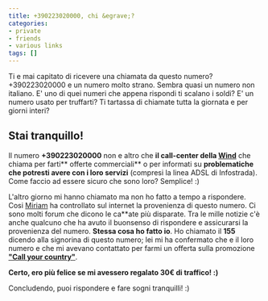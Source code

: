 ```yaml
---
title: +390223020000, chi &egrave;?
categories:
- private
- friends
- various links
tags: []
---
```

Ti e mai capitato di ricevere una chiamata da questo numero? +390223020000 e
un numero molto strano. Sembra quasi un numero non italiano. E' uno di quei
numeri che appena rispondi ti scalano i soldi? E' un numero usato per
truffarti? Ti tartassa di chiamate tutta la giornata e per giorni interi?

## **Stai tranquillo!**

  
Il numero **+390223020000** non e altro che **il call-center della
[Wind](http://www.wind.it)** che chiama per farti** offerte commerciali** o
per informati su **problematiche che potresti avere con i loro servizi**
(compresi  la linea ADSL di Infostrada). Come faccio ad essere sicuro che sono
loro? Semplice! :)

L'altro giorno mi hanno chiamato ma non ho fatto a tempo a rispondere. Cosi
[Miriam](http://solomiri.blogspot.com/) ha controllato sul internet la
provenienza di questo numero. Ci sono molti forum che dicono le ca**ate più
disparate. Tra le mille notizie c'è anche qualcuno che ha avuto il buonsenso
di rispondere e assicurarsi la provenienza del numero. **Stessa cosa ho fatto
io**. Ho chiamato il **155** dicendo alla signorina di questo numero; lei mi
ha confermato che e il loro numero e che mi avevano contattato per farmi un
offerta sulla promozione [**"Call your
country"**](http://www.wind.it/it/opzioni/scheda69.phtml).

**Certo, ero più felice se mi avessero regalato 30€ di traffico! :)**

Concludendo, puoi rispondere e fare sogni tranquilli! :)

